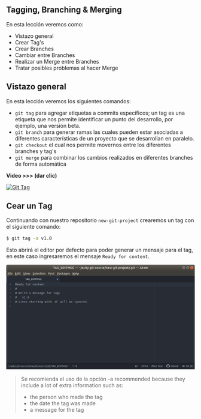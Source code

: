 ## Tagging, Branching & Merging

En esta lección veremos como:

 - Vistazo general
 - Crear Tag's
 - Crear Branches
 - Cambiar entre Branches
 - Realizar un Merge entre Branches
 - Tratar posibles problemas al hacer Merge

## Vistazo general
En esta lección veremos los siguientes comandos:
 - `git tag` para agregar etiquetas a commits específicos; un tag es una etiqueta que nos permite identificar un punto del desarrollo, por ejemplo, una versión beta. 
 - `git branch` para generar ramas las cuales pueden estar asociadas a diferentes características de un proyecto que se desarrollan en paralelo.
 - `git checkout` el cual nos permite movernos entre los diferentes  branches y tag's
 - `git merge` para combinar los cambios realizados en diferentes branches de forma automática

**Video >>> (dar clic)**

[![Git Tag](http://img.youtube.com/vi/D4VdXT72ASE/0.jpg)](http://www.youtube.com/watch?v=D4VdXT72ASE "Git Tag")

## Cear un Tag

Continuando con nuestro repositorio `new-git-project` crearemos un tag con el siguiente comando:

```bash
$ git tag -a v1.0
```
Esto abrirá el editor por defecto para poder generar un mensaje para el tag, en este caso ingresaremos el mensaje `Ready for content`.

![img_07_git_tag_atom](images/img_07_git_tag_atom.png)

> Se recomienda el uso de la opción -a recommended because they include a lot of extra information such as:
> 
> -   the person who made the tag
> -   the date the tag was made
> -   a message for the tag
<!--stackedit_data:
eyJoaXN0b3J5IjpbNTU4NTEwNTk2LC0xNjYwODMwOTI1LC0xOT
MwNTAyNDgsLTE4MTEyMTg1OTksMTgyNTUwMzE3NV19
-->